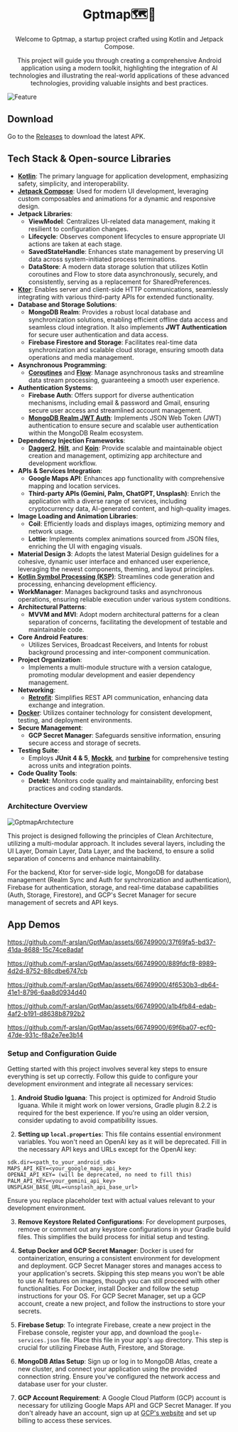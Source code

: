 <h1 align="center">Gptmap🗺️🤖</h1>
<p align="center">Welcome to Gptmap, a startup project crafted using Kotlin and Jetpack Compose.</p>
 <p align="center" text-align="center">This project will guide you through creating a comprehensive Android application using a modern toolkit, highlighting the integration of AI technologies and illustrating the real-world applications of these advanced technologies, providing valuable insights and best practices.</p>

![Feature](public/images/feature.png)

## Download
Go to the [Releases](https://github.com/f-arslan/GptMap/releases) to download the latest APK.

## Tech Stack & Open-source Libraries

- **[Kotlin](https://kotlinlang.org/)**: The primary language for application development, emphasizing safety, simplicity, and interoperability.
- **[Jetpack Compose](https://developer.android.com/jetpack/compose)**: Used for modern UI development, leveraging custom composables and animations for a dynamic and responsive design.
- **Jetpack Libraries**:
    - **ViewModel**: Centralizes UI-related data management, making it resilient to configuration changes.
    - **Lifecycle**: Observes component lifecycles to ensure appropriate UI actions are taken at each stage.
    - **SavedStateHandle**: Enhances state management by preserving UI data across system-initiated process terminations.
    - **DataStore**: A modern data storage solution that utilizes Kotlin coroutines and Flow to store data asynchronously, securely, and consistently, serving as a replacement for SharedPreferences.
- **[Ktor](https://ktor.io/)**: Enables server and client-side HTTP communications, seamlessly integrating with various third-party APIs for extended functionality.
- **Database and Storage Solutions**:
    - **MongoDB Realm**: Provides a robust local database and synchronization solutions, enabling efficient offline data access and seamless cloud integration. It also implements **JWT Authentication** for secure user authentication and data access.
    - **Firebase Firestore and Storage**: Facilitates real-time data synchronization and scalable cloud storage, ensuring smooth data operations and media management.
- **Asynchronous Programming**:
    - **[Coroutines](https://github.com/Kotlin/kotlinx.coroutines)** and **[Flow](https://kotlin.github.io/kotlinx.coroutines/kotlinx-coroutines-core/kotlinx.coroutines.flow/)**: Manage asynchronous tasks and streamline data stream processing, guaranteeing a smooth user experience.
- **Authentication Systems**:
    - **Firebase Auth**: Offers support for diverse authentication mechanisms, including email & password and Gmail, ensuring secure user access and streamlined account management.
    - **[MongoDB Realm JWT Auth](https://www.mongodb.com/docs/atlas/app-services/authentication/custom-jwt/)**: Implements JSON Web Token (JWT) authentication to ensure secure and scalable user authentication within the MongoDB Realm ecosystem.
- **Dependency Injection Frameworks**:
    - **[Dagger2](https://dagger.dev/)**, **[Hilt](https://dagger.dev/hilt/)**, and **[Koin](https://insert-koin.io/)**: Provide scalable and maintainable object creation and management, optimizing app architecture and development workflow.
- **APIs & Services Integration**:
    - **Google Maps API**: Enhances app functionality with comprehensive mapping and location services.
    - **Third-party APIs (Gemini, Palm, ChatGPT, Unsplash)**: Enrich the application with a diverse range of services, including cryptocurrency data, AI-generated content, and high-quality images.
- **Image Loading and Animation Libraries**:
    - **Coil**: Efficiently loads and displays images, optimizing memory and network usage.
    - **Lottie**: Implements complex animations sourced from JSON files, enriching the UI with engaging visuals.
- **Material Design 3**: Adopts the latest Material Design guidelines for a cohesive, dynamic user interface and enhanced user experience, leveraging the newest components, theming, and layout principles.
- **[Kotlin Symbol Processing (KSP)](https://github.com/google/ksp)**: Streamlines code generation and processing, enhancing development efficiency.
- **WorkManager**: Manages background tasks and asynchronous operations, ensuring reliable execution under various system conditions.
- **Architectural Patterns**:
    - **MVVM and MVI**: Adopt modern architectural patterns for a clean separation of concerns, facilitating the development of testable and maintainable code.
- **Core Android Features**:
    - Utilizes Services, Broadcast Receivers, and Intents for robust background processing and inter-component communication.
- **Project Organization**:
    - Implements a multi-module structure with a version catalogue, promoting modular development and easier dependency management.
- **Networking**:
    - **[Retrofit](https://github.com/square/retrofit)**: Simplifies REST API communication, enhancing data exchange and integration.
- **[Docker](https://www.docker.com/)**: Utilizes container technology for consistent development, testing, and deployment environments.
- **Secure Management**:
    - **GCP Secret Manager**: Safeguards sensitive information, ensuring secure access and storage of secrets.
- **Testing Suite**:
    - Employs **JUnit 4 & 5**, **[Mockk](https://mockk.io/)**, and **[turbine](https://github.com/cashapp/turbine)** for comprehensive testing across units and integration points.
- **Code Quality Tools**:
    - **Detekt**: Monitors code quality and maintainability, enforcing best practices and coding standards.

### Architecture Overview
![GptmapArchıtecture](public/images/gptmapArc.jpg)

<p>This project is designed following the principles of Clean Architecture, utilizing a multi-modular approach. It includes several layers, including the UI Layer, Domain Layer, Data Layer, and the backend, to ensure a solid separation of concerns and enhance maintainability.

For the backend, Ktor for server-side logic, MongoDB for database management (Realm Sync and Auth for synchronization and authentication), Firebase for authentication, storage, and real-time database capabilities (Auth, Storage, Firestore), and GCP's Secret Manager for secure management of secrets and API keys.</p>
## App Demos

https://github.com/f-arslan/GptMap/assets/66749900/37f69fa5-bd37-41da-8688-15c74ce8adaf

https://github.com/f-arslan/GptMap/assets/66749900/889fdcf8-8989-4d2d-8752-88cdbe6747cb

https://github.com/f-arslan/GptMap/assets/66749900/4f6530b3-db64-41e1-8796-6aa8d0934d40

https://github.com/f-arslan/GptMap/assets/66749900/a1b4fb84-edab-4af2-b191-d8638b8792b2

https://github.com/f-arslan/GptMap/assets/66749900/69f6ba07-ecf0-47de-931c-f8a2e7ee3b14

### Setup and Configuration Guide

Getting started with this project involves several key steps to ensure everything is set up correctly. Follow this guide to configure your development environment and integrate all necessary services:
1. **Android Studio Iguana**: This project is optimized for Android Studio Iguana. While it might work on lower versions, Gradle plugin 8.2.2 is required for the best experience. If you're using an older version, consider updating to avoid compatibility issues.
    
2. **Setting up `local.properties`**: This file contains essential environment variables. You won't need an OpenAI key as it will be deprecated. Fill in the necessary API keys and URLs except for the OpenAI key:  

```properties
sdk.dir=<path_to_your_android_sdk>
MAPS_API_KEY=<your_google_maps_api_key>
OPENAI_API_KEY= (will be deprecated, no need to fill this)
PALM_API_KEY=<your_gemini_api_key>
UNSPLASH_BASE_URL=<unsplash_api_base_url>
```

  Ensure you replace placeholder text with actual values relevant to your development environment.
    
3. **Remove Keystore Related Configurations**: For development purposes, remove or comment out any keystore configurations in your Gradle build files. This simplifies the build process for initial setup and testing.
    
4. **Setup Docker and GCP Secret Manager**: Docker is used for containerization, ensuring a consistent environment for development and deployment. GCP Secret Manager stores and manages access to your application's secrets. Skipping this step means you won't be able to use AI features on images, though you can still proceed with other functionalities. For Docker, install Docker and follow the setup instructions for your OS. For GCP Secret Manager, set up a GCP account, create a new project, and follow the instructions to store your secrets.
    
5. **Firebase Setup**: To integrate Firebase, create a new project in the Firebase console, register your app, and download the `google-services.json` file. Place this file in your app's `app` directory. This step is crucial for utilizing Firebase Auth, Firestore, and Storage.
    
6. **MongoDB Atlas Setup**: Sign up or log in to MongoDB Atlas, create a new cluster, and connect your application using the provided connection string. Ensure you've configured the network access and database user for your cluster.
    
7. **GCP Account Requirement**: A Google Cloud Platform (GCP) account is necessary for utilizing Google Maps API and GCP Secret Manager. If you don't already have an account, sign up at [GCP's website](https://cloud.google.com/) and set up billing to access these services.


